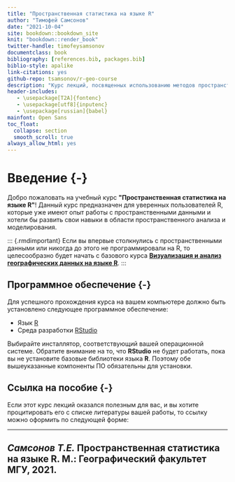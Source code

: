 ```yaml
--- 
title: "Пространственная статистика на языке R"
author: "Тимофей Самсонов"
date: "2021-10-04"
site: bookdown::bookdown_site
knit: "bookdown::render_book"
twitter-handle: timofeysamsonov
documentclass: book
bibliography: [references.bib, packages.bib]
biblio-style: apalike
link-citations: yes
github-repo: tsamsonov/r-geo-course
description: "Курс лекций, посвященных использованию методов пространственной статистике на языке R"
header-includes:
   - \usepackage[T2A]{fontenc}
   - \usepackage[utf8]{inputenc}
   - \usepackage[russian]{babel}
mainfont: Open Sans
toc_float:
  collapse: section
  smooth_scroll: true
always_allow_html: yes
---
```



# Введение {-}

Добро пожаловать на учебный курс __"Пространственная статистика на языке R"__! Данный курс предназначен для уверенных пользователей R, которые уже имеют опыт работы с пространственными данными и хотели бы развить свои навыки в области пространственного анализа и моделирования.

::: {.rmdimportant}
Если вы впервые столкнулись с пространственными данными или никогда до этого не программировали на R, то целесообразно будет начать с базового курса __[Визуализация и анализ географических данных на языке R](https://tsamsonov.github.io/r-geo-course/)__. 
:::

## Программное обеспечение {-}

Для успешного прохождения курса на вашем компьютере должно быть установлено следующее программное обеспечение:

* Язык [R](https://cran.r-project.org)
* Среда разработки [RStudio](https://www.rstudio.com/products/rstudio/download3/)

Выбирайте инсталлятор, соответствующий вашей операционной системе. Обратите внимание на то, что __RStudio__ не будет работать, пока вы не установите базовые библиотеки языка __R__. Поэтому обе вышеуказанные компоненты ПО обязательны для установки.

## Ссылка на пособие {-}

Если этот курс лекций оказался полезным для вас, и вы хотите процитировать его с списке литературы вашей работы, то ссылку можно оформить по следующей форме:

----
_Самсонов Т.Е._ **Пространственная статистика на языке R.** М.: Географический факультет МГУ, 2021.
----
